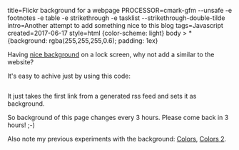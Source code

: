 title=Flickr background for a webpage
PROCESSOR=cmark-gfm --unsafe -e footnotes -e table -e strikethrough -e tasklist --strikethrough-double-tilde
intro=Another attempt to add something nice to this blog
tags=Javascript
created=2017-06-17
style=html {color-scheme: light} body > * {background: rgba(255,255,255,0.6); padding: 1ex}

Having [nice background][rss] on a lock screen,
why not add a similar to the website?

[rss]: flickr-feed-generator-for-xscreensaver.html

It's easy to achive just by using this code:

<div>
<pre id="aa"></pre>

<script id="a1">
var xmlhttp = new XMLHttpRequest();
xmlhttp.open('GET', '/unlisted/flickr.rss', false);
xmlhttp.send(null);
if(xmlhttp.status == 200) {
  link=xmlhttp.responseText.match(/https:[^"]*/)[0];
  document.body.style.background='url('+link+') fixed';
  document.body.style.backgroundSize='cover';
}
</script>

<script>
	gebi=function(q){return document.getElementById(q)}
	gebi('aa').innerHTML=gebi('a1').innerHTML;
</script>

It just takes the first link from a generated rss feed and sets it as background.

So background of this page changes every 3 hours. Please come back in 3 hours! ;-)

Also note my previous experiments with the background: [Colors][], [Colors 2][].

[Colors]: colors.html
[Colors 2]: colors2.html
